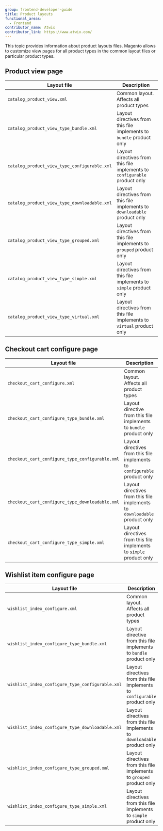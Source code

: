 ```yaml
---
group: frontend-developer-guide
title: Product layouts
functional_areas:
  - Frontend
contributor_name: Atwix
contributor_link: https://www.atwix.com/
---
```


This topic provides information about product layouts files. Magento allows to customize view pages for all product types in the common layout files or particular product types.

## Product view page 
 
Layout file | Description
--- | ---
`catalog_product_view.xml` | Common layout. Affects all product types
`catalog_product_view_type_bundle.xml` | Layout directives from this file implements to `bundle` product only
`catalog_product_view_type_configurable.xml` | Layout directives from this file implements to `configurable` product only
`catalog_product_view_type_downloadable.xml` | Layout directives from this file implements to `downloadable` product only
`catalog_product_view_type_grouped.xml` | Layout directives from this file implements to `grouped` product only
`catalog_product_view_type_simple.xml` | Layout directives from this file implements to `simple` product only
`catalog_product_view_type_virtual.xml` | Layout directives from this file implements to `virtual` product only

## Checkout cart configure page

Layout file | Description
--- | ---
`checkout_cart_configure.xml` | Common layout. Affects all product types
`checkout_cart_configure_type_bundle.xml` | Layout directive from this file implements to `bundle` product only
`checkout_cart_configure_type_configurable.xml` | Layout directives from this file implements to `configurable` product only
`checkout_cart_configure_type_downloadable.xml` | Layout directives from this file implements to `downloadable` product only
`checkout_cart_configure_type_simple.xml` | Layout directives from this file implements to `simple` product only

## Wishlist item configure page

Layout file | Description
--- | ---
`wishlist_index_configure.xml` | Common layout. Affects all product types
`wishlist_index_configure_type_bundle.xml` | Layout directive from this file implements to `bundle` product only
`wishlist_index_configure_type_configurable.xml` | Layout directives from this file implements to `configurable` product only
`wishlist_index_configure_type_downloadable.xml` | Layout directives from this file implements to `downloadable` product only
`wishlist_index_configure_type_grouped.xml` | Layout directives from this file implements to `grouped` product only
`wishlist_index_configure_type_simple.xml` | Layout directives from this file implements to `simple` product only
